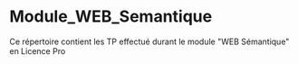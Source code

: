 # Module_WEB_Semantique
Ce répertoire contient les TP effectué durant le module "WEB Sémantique" en Licence Pro
